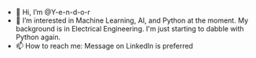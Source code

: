- 👋 Hi, I’m @Y-e-n-d-o-r
- 👀 I’m interested in Machine Learning, AI, and Python at the moment. My background is in Electrical Engineering. I'm just starting to dabble with Python again. 
- 📫 How to reach me: Message on LinkedIn is preferred

